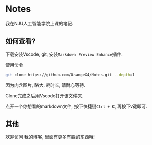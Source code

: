 # Notes

我在NJU人工智能学院上课的笔记.

## 如何查看?

下载安装Vscode, git, 安装`Markdown Preview Enhance`插件.  

使用命令

```bash
git clone https://github.com/OrangeX4/Notes.git --depth=1
```

因为内含图片, 略大, 耗时长, 请耐心等待.

Clone完成之后用Vscode打开该文件夹.

点开一个你想看的markdown文件, 按下快捷键`Ctrl + K`, 再按下`V`键即可.

## 其他

欢迎访问 [我的博客](https://blog.orangex4.cool/), 里面有更多有趣的东西哦!